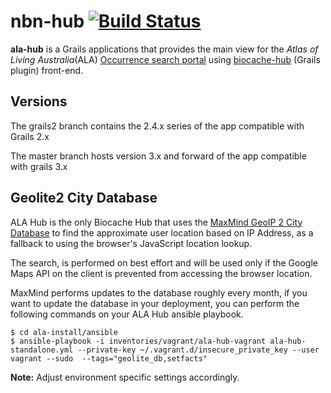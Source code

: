 # nbn-hub [![Build Status](https://travis-ci.com/nbnuk/nbn-hub.svg?branch=master&status=created)](https://travis-ci.com/github/nbnuk/nbn-hub) 

**ala-hub** is a Grails applications that provides the main view for the _Atlas of Living Australia_(ALA) [Occurrence search portal](http://biocache.ala.org.au/search) using [biocache-hub](https://github.com/AtlasOfLivingAustralia/biocache-hubs/)  (Grails plugin) front-end.

## Versions
The grails2 branch contains the 2.4.x series of the app compatible with Grails 2.x

The master branch hosts version 3.x and forward of the app compatible with grails 3.x


## Geolite2 City Database
ALA Hub is the only Biocache Hub that uses the [MaxMind GeoIP 2 City Database](https://dev.maxmind.com/geoip/geoip2/geolite2/) to find the approximate user location based on IP Address, as a fallback to using the browser's JavaScript location lookup.

The search, is performed on best effort and will be used only if the Google Maps API on the client is prevented from accessing the browser location. 

MaxMind performs updates to the database roughly every month, if you want to update the database in your deployment, you can perform the following commands on your ALA Hub ansible playbook. 

```
$ cd ala-install/ansible  
$ ansible-playbook -i inventories/vagrant/ala-hub-vagrant ala-hub-standalone.yml --private-key ~/.vagrant.d/insecure_private_key --user vagrant --sudo  --tags="geolite_db,setfacts" 
```

**Note:** Adjust environment specific settings accordingly.


